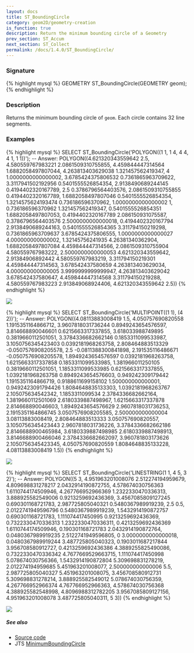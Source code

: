 ```yaml
---
layout: docs
title: ST_BoundingCircle
category: geom2D/geometry-creation
is_function: true
description: Return the minimum bounding circle of a Geometry
prev_section: ST_Accum
next_section: ST_Collect
permalink: /docs/1.4.0/ST_BoundingCircle/
---
```


### Signature

{% highlight mysql %}
GEOMETRY ST_BoundingCircle(GEOMETRY geom);
{% endhighlight %}

### Description

Returns the minimum bounding circle of `geom`.
Each circle contains 32 line segments.

### Examples

{% highlight mysql %}
SELECT ST_BoundingCircle('POLYGON((1 1, 1 4, 4 4, 4 1, 1 1))');
-- Answer: POLYGON((4.621320343559642 2.5, 4.580559767983221 2.0861509310755855, 4.459844447314564 1.6882058497807044, 4.263813403629038 1.321457562419347, 4 1.0000000000000002, 3.6785424375806532 0.7361865963709622, 3.3117941502192956 0.5401555526854354, 2.9138490689244145 0.4194402320167789, 2.5 0.3786796564403576, 2.0861509310755855 0.4194402320167789, 1.6882058497807046 0.5401555526854354, 1.3214575624193474 0.736186596370962, 1.0000000000000002 1, 0.736186596370962 1.321457562419347, 0.5401555526854351 1.6882058497807053, 0.4194402320167789 2.086150931075587, 0.3786796564403576 2.5000000000000018, 0.4194402320167794 2.9138490689244163, 0.5401555526854365 3.311794150219298, 0.7361865963709637 3.6785424375806555, 1.0000000000000027 4.000000000000002, 1.32145756241935 4.26381340362904, 1.6882058497807084 4.459844447314566, 2.0861509310755904 4.580559767983222, 2.5000000000000053 4.621320343559642, 2.91384906892442 4.580559767983219, 3.311794150219301 4.459844447314563, 3.678542437580659 4.263813403629034, 4.000000000000005 3.9999999999999947, 4.263813403629042 3.678542437580647, 4.459844447314568 3.311794150219288, 4.580559767983223 2.913849068924406, 4.621320343559642 2.5))
{% endhighlight %}

<img class="displayed" src="../ST_BoundingCircle_1.png"/>

{% highlight mysql %}
SELECT ST_BoundingCircle('MULTIPOINT((1 1), (4 2))');
-- Answer: POLYGON((4.08113883008419 1.5, 4.050757690820558 1.1915351164866712, 3.9607818031736244 0.8949243654576597, 3.814668890046601 0.6215663317337855, 3.618033988749895 0.3819660112501051, 3.3784336682662146 0.1853311099533987, 3.1050756345423403 0.0392181968263758, 2.808464883513329 -0.0507576908205578, 2.5 -0.0811388300841898, 2.191535116486671 -0.0507576908205578, 1.8949243654576597 0.0392181968263758, 1.6215663317337858 0.1853311099533985, 1.381966011250105 0.3819660112501051, 1.1853311099533985 0.6215663317337855, 1.0392181968263758 0.8949243654576603, 0.949242309179442 1.1915351164866719, 0.9188611699158102 1.500000000000001, 0.9492423091794426 1.8084648835133303, 1.0392181968263767 2.105075634542342, 1.1853311099534 2.3784336682662164, 1.3819660112501069 2.6180339887498967, 1.6215663317337878 2.814668890046603, 1.8949243654576629 2.9607818031736253, 2.1915351164866745 3.0507576908205585, 2.500000000000004 3.08113883008419, 2.808464883513333 3.050757690820557, 3.1050756345423443 2.9607818031736226, 3.3784336682662186 2.8146688900465984, 3.6180339887498985 2.6180339887498913, 3.8146688900466046 2.3784336682662097, 3.960781803173626 2.1050756345423345, 4.050757690820559 1.8084648835133228, 4.08113883008419 1.5))
{% endhighlight %}

<img class="displayed" src="../ST_BoundingCircle_2.png"/>

{% highlight mysql %}
SELECT ST_BoundingCircle('LINESTRING(1 1, 4 5, 3 2)');
-- Answer: POLYGON((5 3, 4.951963201008076 2.512274194959679, 4.809698831278217 2.0432914190872755, 4.578674030756363 1.6110744174509946, 4.267766952966369 1.2322330470336313, 3.888925582549006 0.9213259692436369, 3.4567085809127245 0.690301168721783, 2.987725805040321 0.5480367989919239, 2.5 0.5, 2.0122741949596796 0.5480367989919239, 1.5432914190872757 0.690301168721783, 1.111074417450995 0.9213259692436369, 0.7322330470336313 1.2322330470336311, 0.4213259692436369 1.6110744174509946, 0.190301168721783 2.0432914190872764, 0.0480367989919235 2.5122741949596805, 0 3.0000000000000018, 0.0480367989919244 3.487725805040323, 0.1903011687217844 3.956708580912727, 0.4213259692436386 4.3889255825490086, 0.7322330470336342 4.7677669529663715, 1.111074417450998 5.078674030756366, 1.5432914190872804 5.309698831278219, 2.012274194959685 5.451963201008077, 2.500000000000006 5.5, 2.987725805040327 5.451963201008075, 3.456708580912731 5.309698831278214, 3.888925582549012 5.078674030756359, 4.267766952966374 4.767766952966363, 4.578674030756368 4.388925582548998, 4.8096988312782205 3.9567085809127156, 4.951963201008078 3.487725805040311, 5 3))
{% endhighlight %}

<img class="displayed" src="../ST_BoundingCircle_3.png"/>

##### See also

* <a href="https://github.com/orbisgis/h2gis/blob/master/h2gis-functions/src/main/java/org/h2gis/functions/spatial/create/ST_BoundingCircle.java" target="_blank">Source code</a>
* JTS [MinimumBoundingCircle][jts]

[jts]: http://tsusiatsoftware.net/jts/javadoc/com/vividsolutions/jts/algorithm/MinimumBoundingCircle.html
